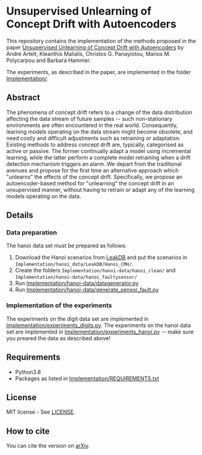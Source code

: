 # Unsupervised Unlearning of Concept Drift with Autoencoders

This repository contains the implementation of the methods proposed in the paper [Unsupervised Unlearning of Concept Drift with Autoencoders](paper.pdf) by André Artelt, Kleanthis Malialis, Christos G. Panayiotou, Marios M. Polycarpou and Barbara Hammer.

The experiments, as described in the paper, are implemented in the folder [Implementation/](Implementation).

## Abstract

The phenomena of concept drift refers to a change of the data distribution affecting the data stream of future samples -- such non-stationary environments are often encountered in the real world. Consequently, learning models operating on the data stream might become obsolete, and need costly and difficult adjustments such as retraining or adaptation. Existing methods to address concept drift are, typically, categorised as active or passive. The former continually adapt a model using incremental learning, while the latter perform a complete model retraining when a drift detection mechanism triggers an alarm. We depart from the traditional avenues and propose for the first time an alternative approach which "unlearns" the effects of the concept drift. Specifically, we propose an autoencoder-based method for "unlearning" the concept drift in an unsupervised manner, without having to retrain or adapt any of the learning models operating on the data.

## Details

### Data preparation

The hanoi data set must be prepared as follows:

1. Download the Hanoi scenarios from [LeakDB](https://github.com/KIOS-Research/LeakDB) and put the scenarios in ``Implementation/hanoi_data/LeakDB/Hanoi_CMH/``.
2. Create the folders ``Implementation/hanoi-data/hanoi_clean/`` and ``Implementation/hanoi-data/hanoi_faultysensor/``
3. Run [Implementation/hanoi-data/datagenerator.py](Implementation/hanoi-data/datagenerator.py)
4. Run [Implementation/hanoi-data/generate_sensor_fault.py](Implementation/hanoi-data/generate_sensor_fault.py)

### Implementation of the experiments

The experiments on the digit data set are implemented in [Implementation/experiments_digits.py](Implementation/experiments_digits.py).
The experiments on the hanoi data set are implemented in [Implementation/experiments_hanoi.py](Implementation/experiments_hanoi.py) -- make sure you preared the data as described above!

## Requirements
- Python3.8
- Packages as listed in [Implementation/REQUIREMENTS.txt](Implementation/REQUIREMENTS.txt)

## License

MIT license - See [LICENSE](LICENSE).

## How to cite

You can cite the version on [arXiv]().
